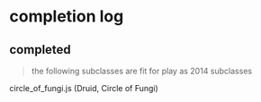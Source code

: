 # completion log
## completed
> the following subclasses are fit for play as 2014 subclasses

circle_of_fungi.js (Druid, Circle of Fungi)